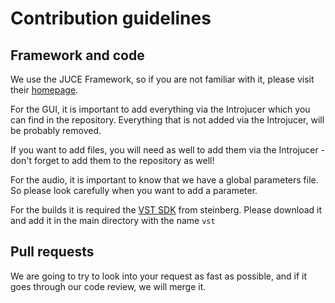 # Contribution guidelines

## Framework and code

We use the JUCE Framework, so if you are not familiar with it, please visit their [homepage](https://www.juce.com/). 

For the GUI, it is important to add everything via the Introjucer which you can find in the repository. Everything that is not added via the Introjucer, will be probably removed. 

If you want to add files, you will need as well to add them via the Introjucer - don't forget to add them to the repository as well! 

For the audio, it is important to know that we have a global parameters file. So please look carefully when you want to add a parameter.

For the builds it is required the [VST SDK](http://www.steinberg.net/en/company/developers.html) from steinberg. Please download it and add it in the main directory with the name `vst`

## Pull requests

We are going to try to look into your request as fast as possible, and if it goes through our code review, we will merge it. 
